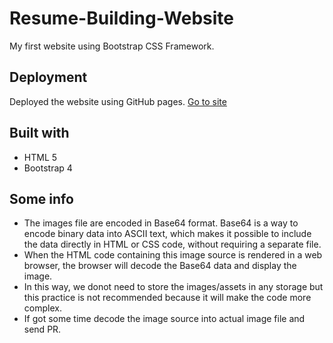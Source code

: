 # Resume-Building-Website
My first website using Bootstrap CSS Framework.

## Deployment
Deployed the website using GitHub pages. [Go to site](https://harshh18.github.io/Resume-Building-Website/)

## Built with
* HTML 5 
* Bootstrap 4

## Some info
* The images file are encoded in Base64 format. Base64 is a way to encode binary data into ASCII text, which makes it possible to include the data directly in HTML or CSS code, without requiring a separate file. 
* When the HTML code containing this image source is rendered in a web browser, the browser will decode the Base64 data and display the image.
* In this way, we donot need to store the images/assets in any storage but this practice is not recommended because it will make the code more complex.
* If got some time decode the image source into actual image file and send PR.
